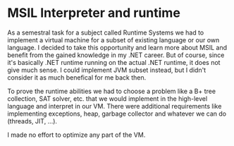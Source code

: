 MSIL Interpreter and runtime
===============

As a semestral task for a subject called Runtime Systems we had to implement a virtual machine for a subset of existing language or our own language. 
I decided to take this opportunity and learn more about MSIL and benefit from the gained knowledge in my .NET career. 
But of course, since it's basically .NET runtime running on the actual .NET runtime, it does not give much sense. 
I could implement JVM subset instead, but I didn't consider it as much benefical for me back then.

To prove the runtime abilities we had to choose a problem like a B+ tree collection, SAT solver, etc. that we would implement in the high-level language and interpret in our VM.
There were additional requirements like implementing exceptions, heap, garbage collector and whatever we can do (threads, JIT, ...).

I made no effort to optimize any part of the VM.
